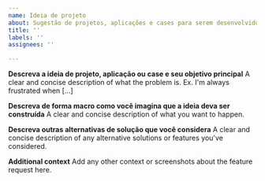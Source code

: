 ```yaml
---
name: Ideia de projeto
about: Sugestão de projetos, aplicações e cases para serem desenvolvidos.
title: ''
labels: ''
assignees: ''

---
```


**Descreva a ideia de projeto, aplicação ou case e seu objetivo principal**
A clear and concise description of what the problem is. Ex. I'm always frustrated when [...]

**Descreva de forma macro como você imagina que a ideia deva ser construída**
A clear and concise description of what you want to happen.

**Descreva outras alternativas de solução que você considera**
A clear and concise description of any alternative solutions or features you've considered.

**Additional context**
Add any other context or screenshots about the feature request here.
